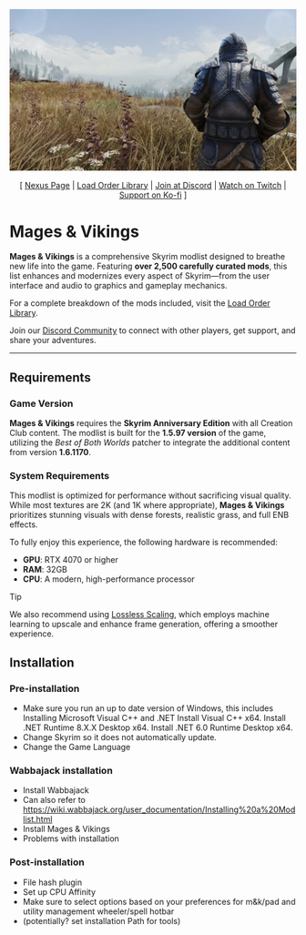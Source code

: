 ![](https://raw.githubusercontent.com/nicolasbertolino/Mages-Vikings/refs/heads/main/banner.jpg)

<p align="center">
  [ <a href="">Nexus Page</a> |
  <a href="https://loadorderlibrary.com/lists/mages-vikings">Load Order Library</a> |
  <a href="https://discord.gg/Newa3dj5pZ">Join at Discord</a> |
  <a href="">Watch on Twitch</a> |
  <a href="">Support on Ko-fi</a> ]
</p>


# Mages & Vikings
**Mages & Vikings** is a comprehensive Skyrim modlist designed to breathe new life into the game. Featuring **over 2,500 carefully curated mods**, this list enhances and modernizes every aspect of Skyrim—from the user interface and audio to graphics and gameplay mechanics. 

For a complete breakdown of the mods included, visit the [Load Order Library](https://loadorderlibrary.com/lists/mages-vikings).

Join our [Discord Community](https://discord.gg/Newa3dj5pZ) to connect with other players, get support, and share your adventures.

---

## Requirements

### Game Version
**Mages & Vikings** requires the **Skyrim Anniversary Edition** with all Creation Club content. The modlist is built for the **1.5.97 version** of the game, utilizing the _Best of Both Worlds_ patcher to integrate the additional content from version **1.6.1170**.

### System Requirements
This modlist is optimized for performance without sacrificing visual quality. While most textures are 2K (and 1K where appropriate), **Mages & Vikings** prioritizes stunning visuals with dense forests, realistic grass, and full ENB effects. 

To fully enjoy this experience, the following hardware is recommended:
- **GPU**: RTX 4070 or higher
- **RAM**: 32GB
- **CPU**: A modern, high-performance processor

>[!TIP]
> We also recommend using [Lossless Scaling](https://store.steampowered.com/app/993090/Lossless_Scaling/), which employs machine learning to upscale and enhance frame generation, offering a smoother experience.


## Installation

### Pre-installation
- Make sure you run an up to date version of Windows, this includes Installing Microsoft Visual C++ and .NET
Install Visual C++ x64.
Install .NET Runtime 8.X.X Desktop x64.
Install .NET 6.0 Runtime Desktop x64.
- Change Skyrim so it does not automatically update.
- Change the Game Language

### Wabbajack installation
- Install Wabbajack
- Can also refer to https://wiki.wabbajack.org/user_documentation/Installing%20a%20Modlist.html
- Install Mages & Vikings
- Problems with installation

### Post-installation
- File hash plugin
- Set up CPU Affinity
- Make sure to select options based on your preferences for m&k/pad and utility management wheeler/spell hotbar
- (potentially? set installation Path for tools)
